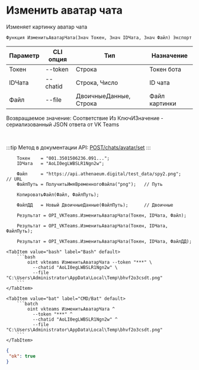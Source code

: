 ﻿---
sidebar_position: 2
---

# Изменить аватар чата
 Изменяет картинку аватар чата



`Функция ИзменитьАватарЧата(Знач Токен, Знач IDЧата, Знач Файл) Экспорт`

  | Параметр | CLI опция | Тип | Назначение |
  |-|-|-|-|
  | Токен | --token | Строка | Токен бота |
  | IDЧата | --chatid | Строка, Число | ID чата |
  | Файл | --file | ДвоичныеДанные, Строка | Файл картинки |

  
  Возвращаемое значение:   Соответствие Из КлючИЗначение - сериализованный JSON ответа от VK Teams

<br/>

:::tip
Метод в документации API: [POST ​/chats​/avatar​/set](https://teams.vk.com/botapi/#/chats/post_chats_avatar_set)
:::
<br/>


```bsl title="Пример кода"
    Токен    = "001.3501506236.091...";
    IDЧата   = "AoLI0egLWBSLR1Ngn2w";

    Файл     = "https://api.athenaeum.digital/test_data/spy2.png";        // URL
    ФайлПуть = ПолучитьИмяВременногоФайла("png");   // Путь

    КопироватьФайл(Файл, ФайлПуть);

    ФайлДД   = Новый ДвоичныеДанные(ФайлПуть);      // Двоичные

    Результат = OPI_VKTeams.ИзменитьАватарЧата(Токен, IDЧата, Файл);

    Результат = OPI_VKTeams.ИзменитьАватарЧата(Токен, IDЧата, ФайлПуть);

    Результат = OPI_VKTeams.ИзменитьАватарЧата(Токен, IDЧата, ФайлДД);
```
    

 <Tabs>
  
    <TabItem value="bash" label="Bash" default>
        ```bash
            oint vkteams ИзменитьАватарЧата --token "***" \
              --chatid "AoLI0egLWBSLR1Ngn2w" \
              --file "C:\Users\Administrator\AppData\Local\Temp\bhvf2o3csdt.png"
        ```
    </TabItem>
  
    <TabItem value="bat" label="CMD/Bat" default>
        ```batch
            oint vkteams ИзменитьАватарЧата ^
              --token "***" ^
              --chatid "AoLI0egLWBSLR1Ngn2w" ^
              --file "C:\Users\Administrator\AppData\Local\Temp\bhvf2o3csdt.png"
        ```
    </TabItem>
</Tabs>


```json title="Результат"
{
 "ok": true
}
```
